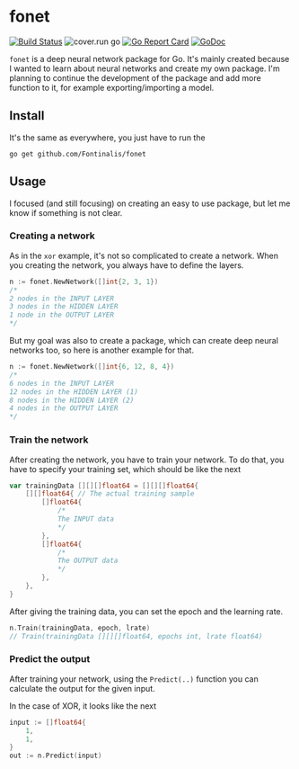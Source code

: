 # fonet

[![Build Status](https://travis-ci.org/Fontinalis/fonet.svg?branch=master)](https://travis-ci.org/Fontinalis/fonet)
![cover.run go](https://cover.run/go/github.com/Fontinalis/fonet.svg)
[![Go Report Card](https://goreportcard.com/badge/github.com/Fontinalis/fonet)](https://goreportcard.com/report/github.com/Fontinalis/fonet)
[![GoDoc](https://godoc.org/github.com/Fontinalis/fonet?status.svg)](http://godoc.org/github.com/Fontinalis/fonet)

`fonet` is a deep neural network package for Go. It's mainly created because I wanted to learn about neural networks and create my own package. I'm planning to continue the development of the package and add more function to it, for example exporting/importing a model.

## Install

It's the same as everywhere, you just have to run the
```
go get github.com/Fontinalis/fonet
```

## Usage

I focused (and still focusing) on creating an easy to use package, but let me know if something is not clear.

### Creating a network
As in the `xor` example, it's not so complicated to create a network.
When you creating the network, you always have to define the layers.
```go
n := fonet.NewNetwork([]int{2, 3, 1})
/*
2 nodes in the INPUT LAYER
3 nodes in the HIDDEN LAYER
1 node in the OUTPUT LAYER
*/
```
But my goal was also to create a package, which can create deep neural networks too, so here is another example for that.
```go
n := fonet.NewNetwork([]int{6, 12, 8, 4})
/*
6 nodes in the INPUT LAYER
12 nodes in the HIDDEN LAYER (1)
8 nodes in the HIDDEN LAYER (2)
4 nodes in the OUTPUT LAYER
*/
```


### Train the network
After creating the network, you have to train your network. To do that, you have to specify your training set, which should be like the next
```go
var trainingData [][][]float64 = [][][]float64{
    [][]float64{ // The actual training sample
        []float64{
            /*
            The INPUT data
            */
        },
        []float64{
            /*
            The OUTPUT data
            */
        },
    },
}
```
After giving the training data, you can set the epoch and the learning rate.
```go
n.Train(trainingData, epoch, lrate)
// Train(trainingData [][][]float64, epochs int, lrate float64)
```

### Predict the output
After training your network, using the `Predict(..)` function you can calculate the output for the given input. 

In the case of XOR, it looks like the next
```go
input := []float64{
    1,
    1,
}
out := n.Predict(input)
```

